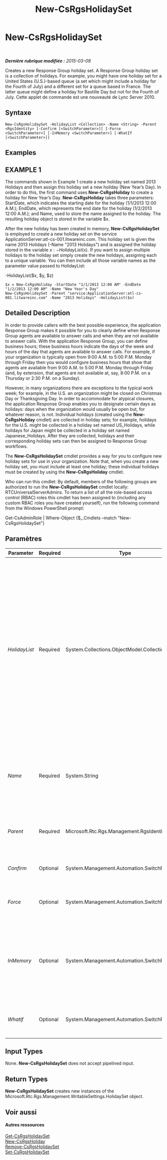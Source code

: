 ﻿---
title: New-CsRgsHolidaySet
TOCTitle: New-CsRgsHolidaySet
ms:assetid: 5c110dcf-f596-44ae-8d40-bfafc6701550
ms:mtpsurl: https://technet.microsoft.com/fr-fr/library/Gg398403(v=OCS.15)
ms:contentKeyID: 49297333
ms.date: 05/20/2016
mtps_version: v=OCS.15
ms.translationtype: HT
---

# New-CsRgsHolidaySet

 

_**Dernière rubrique modifiée :** 2015-03-09_

Creates a new Response Group holiday set. A Response Group holiday set is a collection of holidays. For example, you might have one holiday set for a United States (U.S.)-based queue (a set which might include a holiday for the Fourth of July) and a different set for a queue based in France. The latter queue might define a holiday for Bastille Day but not for the Fourth of July. Cette applet de commande est une nouveauté de Lync Server 2010.

## Syntaxe

    New-CsRgsHolidaySet -HolidayList <Collection> -Name <String> -Parent <RgsIdentity> [-Confirm [<SwitchParameter>]] [-Force <SwitchParameter>] [-InMemory <SwitchParameter>] [-WhatIf [<SwitchParameter>]]

## Examples

## EXAMPLE 1

The commands shown in Example 1 create a new holiday set named 2013 Holidays and then assign this holiday set a new holiday (New Year’s Day). In order to do this, the first command uses **New-CsRgsHoliday** to create a holiday for New Year’s Day. **New-CsRgsHoliday** takes three parameters: StartDate, which indicates the starting date for the holiday (1/1/2013 12:00 A.M.); EndDate, which represents the end date for the holiday (1/2/2013 12:00 A.M.); and Name, used to store the name assigned to the holiday. The resulting holiday object is stored in the variable $x.

After the new holiday has been created in memory, **New-CsRgsHolidaySet** is employed to create a new holiday set on the service ApplicationServer:atl-cs-001.litwareinc.com. This holiday set is given the name 2013 Holidays (-Name "2013 Holidays") and is assigned the holiday stored in the variable $x: -HolidayList ($x). If you want to assign multiple holidays to the holiday set simply create the new holidays, assigning each to a unique variable. You can then include all those variable names as the parameter value passed to HolidayList:

\-HolidayList($x, $y, $z)

    $x = New-CsRgsHoliday -StartDate "1/1/2013 12:00 AM" -EndDate "1/2/2013 12:00 AM" -Name "New Year's Day"
    New-CsRgsHolidaySet -Parent "service:ApplicationServer:atl-cs-001.litwareinc.com" -Name "2013 Holidays" -HolidayList($x)

## Detailed Description

In order to provide callers with the best possible experience, the application Response Group makes it possible for you to clearly define when Response Group agents are available to answer calls and when they are not available to answer calls. With the application Response Group, you can define business hours; these business hours indicate the days of the week and hours of the day that agents are available to answer calls. For example, if your organization is typically open from 9:00 A.M. to 5:00 P.M. Monday through Friday then you would configure business hours that show that agents are available from 9:00 A.M. to 5:00 P.M. Monday through Friday (and, by extension, that agents are not available at, say, 8:00 P.M. on a Thursday or 2:30 P.M. on a Sunday).

However, in many organizations there are exceptions to the typical work week; for example, in the U.S. an organization might be closed on Christmas Day or Thanksgiving Day. In order to accommodate for atypical closures, the application Response Group enables you to designate certain days as holidays: days when the organization would usually be open but, for whatever reason, is not. Individual holidays (created using the **New-CsRgsHoliday** cmdlet) are collected in holiday sets; for example, holidays for the U.S. might be collected in a holiday set named US\_Holidays, while holidays for Japan might be collected in a holiday set named Japanese\_Holidays. After they are collected, holidays and their corresponding holiday sets can then be assigned to Response Group workflows.

The **New-CsRgsHolidaySet** cmdlet provides a way for you to configure new holiday sets for use in your organization. Note that, when you create a new holiday set, you must include at least one holiday; these individual holidays must be created by using the **New-CsRgsHoliday** cmdlet.

Who can run this cmdlet: By default, members of the following groups are authorized to run the **New-CsRgsHolidaySet** cmdlet locally: RTCUniversalServerAdmins. To return a list of all the role-based access control (RBAC) roles this cmdlet has been assigned to (including any custom RBAC roles you have created yourself), run the following command from the Windows PowerShell prompt:

Get-CsAdminRole | Where-Object {$\_.Cmdlets –match "New-CsRgsHolidaySet"}

## Paramètres


<table>
<colgroup>
<col style="width: 25%" />
<col style="width: 25%" />
<col style="width: 25%" />
<col style="width: 25%" />
</colgroup>
<thead>
<tr class="header">
<th>Parameter</th>
<th>Required</th>
<th>Type</th>
<th>Description</th>
</tr>
</thead>
<tbody>
<tr class="odd">
<td><p><em>HolidayList</em></p></td>
<td><p>Required</p></td>
<td><p>System.Collections.ObjectModel.Collection</p></td>
<td><p>One or more holidays to be added to the holiday set. Holidays must be created by using the <strong>New-CsRgsHoliday</strong> cmdlet and then stored in an object reference. These object references are then passed to the Holidays parameter in order to add the holidays to the holiday set. For example, this command creates a holiday named New Year’s Day and then stores the resulting value in an object reference named $x:</p>
<p>$x = New-CsRgsHoliday -StartDate &quot;1/1/2013 12:00 AM&quot; -EndDate &quot;1/2/2013 12:00 AM&quot; -Name &quot;New Year's Day&quot;</p>
<p>Note that the format used for specifying dates and times will depend on your Regional and Language options. The examples shown in this topic use U.S. English.</p></td>
</tr>
<tr class="even">
<td><p><em>Name</em></p></td>
<td><p>Required</p></td>
<td><p>System.String</p></td>
<td><p>Unique name to be assigned to the holiday set. The combination of the Parent property and the Name property enables you to uniquely identify holiday sets without having to refer to the set’s globally unique identifier (GUID).</p></td>
</tr>
<tr class="odd">
<td><p><em>Parent</em></p></td>
<td><p>Required</p></td>
<td><p>Microsoft.Rtc.Rgs.Management.RgsIdentity</p></td>
<td><p>Service where the new holiday set will be hosted. For example: -Parent &quot;service:ApplicationServer:atl-cs-001.litwareinc.com&quot;.</p></td>
</tr>
<tr class="even">
<td><p><em>Confirm</em></p></td>
<td><p>Optional</p></td>
<td><p>System.Management.Automation.SwitchParameter</p></td>
<td><p>Prompts you for confirmation before executing the command.</p></td>
</tr>
<tr class="odd">
<td><p><em>Force</em></p></td>
<td><p>Optional</p></td>
<td><p>System.Management.Automation.SwitchParameter</p></td>
<td><p>Suppresses the display of any non-fatal error message that might occur when running the command.</p></td>
</tr>
<tr class="even">
<td><p><em>InMemory</em></p></td>
<td><p>Optional</p></td>
<td><p>System.Management.Automation.SwitchParameter</p></td>
<td><p>Crée une référence d’objet sans valider l’objet comme une modification définitive. Si vous affectez à une variable la sortie de cette cmdlet appelée avec ce paramètre, vous pouvez apporter des modifications aux propriétés de la référence d’objet, puis les valider en appelant la cmdlet Set- correspondante.</p></td>
</tr>
<tr class="odd">
<td><p><em>WhatIf</em></p></td>
<td><p>Optional</p></td>
<td><p>System.Management.Automation.SwitchParameter</p></td>
<td><p>Describes what would happen if you executed the command without actually executing the command.</p></td>
</tr>
</tbody>
</table>


## Input Types

None. **New-CsRgsHolidaySet** does not accept pipelined input.

## Return Types

**New-CsRgsHolidaySet** creates new instances of the Microsoft.Rtc.Rgs.Management.WritableSettings.HolidaySet object.

## Voir aussi

#### Autres ressources

[Get-CsRgsHolidaySet](get-csrgsholidayset.md)  
[New-CsRgsHoliday](new-csrgsholiday.md)  
[Remove-CsRgsHolidaySet](remove-csrgsholidayset.md)  
[Set-CsRgsHolidaySet](set-csrgsholidayset.md)

